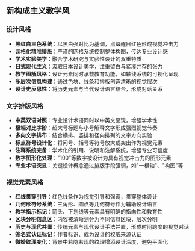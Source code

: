 ## 新构成主义教学风

### 设计风格

- **黑红白三色系统**：以黑白强对比为基调，点缀醒目红色形成视觉冲击力
- **网格化精准排版**：严谨的网格系统控制整体构图，传达专业设计感
- **学术实验美学**：融合学术研究与实验性设计的双重特质
- **日式现代主义**：汲取日本设计美学，注重留白与紧凑并存的张力
- **教学图解风格**：设计元素同时承载教育功能，如轴线系统的可视化呈现
- **多层次信息构建**：通过色块、线条和排版创造清晰的视觉层次
- **设计史反思性**：将历史元素与当代设计语言结合，形成对话关系

### 文字排版风格

- **中英双语对照**：专业设计术语同时以中英文呈现，增强学术性
- **极端对比字阶**：超大号标题与小号解释文字形成强烈视觉节奏
- **多向文字排布**：结合横排、竖排和径向排列的文字方向实验
- **标点符号设计化**：将问号、括号等符号放大或突出作为视觉元素
- **注释系统完备**：学术化的引用、说明和注解系统，增强专业可信度
- **数字图形化处理**："100"等数字被设计为具有视觉冲击力的图形元素
- **专业术语突显**：关键设计概念通过排版手段强调，如"一根轴"、"构图"等

### 视觉元素风格

- **红线贯穿引导**：红色线条作为视觉引导和强调，贯穿整体设计
- **几何形符号系统**：三角形、圆点等几何符号作为辅助设计语言
- **教学指示标记**：箭头、下划线等元素具有明确的指向性和教育性
- **区块分明信息区**：内容被清晰划分为不同信息区块，层次分明
- **历史与现代并置**：传统元素与现代设计手法并置，形成时间跨度的视觉对话
- **签名式认证标记**：作者标识、成为设计的权威来源认证
- **微妙纹理变化**：背景中若隐若现的纹理增添设计深度，避免平面化